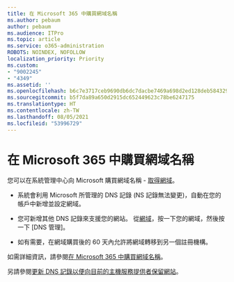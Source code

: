 ```yaml
---
title: 在 Microsoft 365 中購買網域名稱
ms.author: pebaum
author: pebaum
ms.audience: ITPro
ms.topic: article
ms.service: o365-administration
ROBOTS: NOINDEX, NOFOLLOW
localization_priority: Priority
ms.custom:
- "9002245"
- "4349"
ms.assetid: ''
ms.openlocfilehash: b6c7e3717ceb9690db6dc7dacbe7469a698d2ed128deb5843291687814ba302e
ms.sourcegitcommit: b5f7da89a650d2915dc652449623c78be6247175
ms.translationtype: HT
ms.contentlocale: zh-TW
ms.lasthandoff: 08/05/2021
ms.locfileid: "53996729"
---
```

# <a name="buy-a-domain-name-in-microsoft-365"></a>在 Microsoft 365 中購買網域名稱

您可以在系統管理中心向 Microsoft 購買網域名稱 - [取得網域](https://admin.microsoft.com/Domains/Buy)。

- 系統會利用 Microsoft 所管理的 DNS 記錄 (NS 記錄無法變更)，自動在您的帳戶中新增並設定網域。

- 您可新增其他 DNS 記錄來支援您的網站。  從[網域](https://admin.microsoft.com/AdminPortal/Home#/Domains)，按一下您的網域，然後按一下 [DNS 管理]。

- 如有需要，在網域購買後的 60 天內允許將網域轉移到另一個註冊機構。

如需詳細資訊，請參閱[在 Microsoft 365 中購買網域名稱](https://docs.microsoft.com/microsoft-365/admin/get-help-with-domains/buy-a-domain-name?view=o365-worldwide)。

另請參閱[更新 DNS 記錄以便向目前的主機服務提供者保留網站](https://docs.microsoft.com/alchemyinsights/update-dns-records-to-keep-your-website-with-your-current-hosting-provider-0)。
